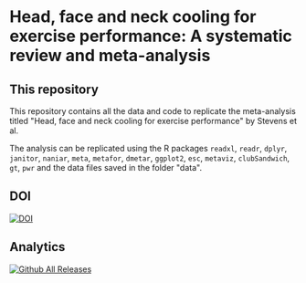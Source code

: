 # Head, face and neck cooling for exercise performance: A systematic review and meta-analysis

## This repository
This repository contains all the data and code to replicate the meta-analysis titled "Head, face and neck cooling for exercise performance" by Stevens et al.

The analysis can be replicated using the R packages `readxl`, `readr`, `dplyr`, `janitor`, `naniar`, `meta`, `metafor`, `dmetar`, `ggplot2`, `esc`, `metaviz`, `clubSandwich`, `gt`, `pwr` and the data files saved in the folder "data".

## DOI
[![DOI](https://zenodo.org/badge/625715931.svg)](https://doi.org/10.5281/zenodo.10774736)

## Analytics
[![Github All Releases](https://img.shields.io/github/downloads/SciBorgo/head_cooling_srma/total.svg)]()

